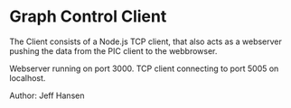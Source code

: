 # Graph Control Client

The Client consists of a Node.js TCP client, that also acts as a webserver
pushing the data from the PIC client to the webbrowser.

Webserver running on port 3000. TCP client connecting to port 5005 on localhost.

Author: Jeff Hansen